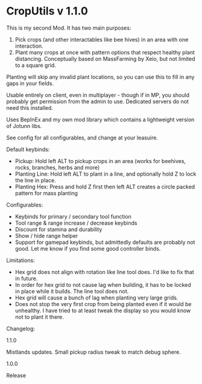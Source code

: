 # CropUtils v 1.1.0

This is my second Mod. 
It has two main purposes:
1) Pick crops (and other interactables like bee hives) in an area with one interaction. 
2) Plant many crops at once with pattern options that respect healthy plant distancing.
Conceptually based on MassFarming by Xeio, but not limited to a square grid.

Planting will skip any invalid plant locations, so you can use this to fill in any gaps in your fields.

Usable entirely on client, even in multiplayer - though if in MP, you should probably get permission from the admin to use.
Dedicated servers do not need this installed.

Uses BepInEx and my own mod library which contains a lightweight version of Jotunn libs.

See config for all configurables, and change at your leasuire.

Default keybinds:
  - Pickup: Hold left ALT to pickup crops in an area (works for beehives, rocks, branches, herbs and more)
  - Planting Line: Hold left ALT to plant in a line, and optionally hold Z to lock the line in place.
  - Planting Hex: Press and hold Z first then left ALT creates a circle packed pattern for mass planting

Configurables:
- Keybinds for primary / secondary tool function
- Tool range & range increase / decrease keybinds
- Discount for stamina and durability
- Show / hide range helper
- Support for gamepad keybinds, but admittedly defaults are probably not good. Let me know if you find some good controller binds.

Limitations:
- Hex grid does not align with rotation like line tool does. I'd like to fix that in future.
- In order for hex grid to not cause lag when building, it has to be locked in place while it builds. The line tool does not.
- Hex grid will cause a bunch of lag when planting very large grids.
- Does not stop the very first crop from being planted even if it would be unhealthy. I have tried to at least tweak the display so you would know not to plant it there.

Changelog:

1.1.0

Mistlands updates. Small pickup radius tweak to match debug sphere.

1.0.0

Release

